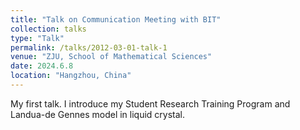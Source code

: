 ```yaml
---
title: "Talk on Communication Meeting with BIT"
collection: talks
type: "Talk"
permalink: /talks/2012-03-01-talk-1
venue: "ZJU, School of Mathematical Sciences"
date: 2024.6.8
location: "Hangzhou, China"
---
```


My first talk. I introduce my Student Research Training Program and Landua-de Gennes model in liquid crystal. 
